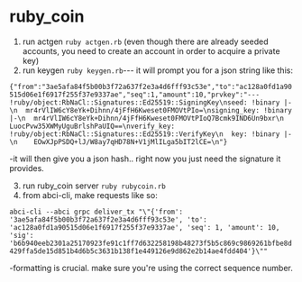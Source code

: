 # ruby_coin

1. run actgen  ```ruby actgen.rb``` (even though there are already seeded accounts, you need to create an account in order to acquire a private key)
2. run keygen  ```ruby keygen.rb```--- it will prompt you for a json string like this: 

```{"from":"3ae5afa84f5b00b3f72a637f2e3a4d6fff93c53e","to":"ac128a0fd1a90515d06e1f6917f255f37e9337ae","seq":1,"amount":10,"prvkey":"--- !ruby/object:RbNaCl::Signatures::Ed25519::SigningKey\nseed: !binary |-\n  mr4rVlIW6cY8eYk+Dihnn/4jFfH6Kweset0FMOVtPIo=\nsigning_key: !binary |-\n  mr4rVlIW6cY8eYk+Dihnn/4jFfH6Kweset0FMOVtPIoQ7Bcmk9IND6Un9bxr\n  LuocPvw35XWMyUguBrlshPaUIQ==\nverify_key: !ruby/object:RbNaCl::Signatures::Ed25519::VerifyKey\n  key: !binary |-\n    EOwXJpPSDQ+lJ/W8ay7qHD78N+V1jMlILga5bIT2lCE=\n"}```

-it will then give you a json hash.. right now you just need the signature it provides.

3. run ruby_coin server ```ruby rubycoin.rb```
4. from abci-cli, make requests like so: 

```abci-cli --abci grpc deliver_tx "\"{'from': '3ae5afa84f5b00b3f72a637f2e3a4d6fff93c53e', 'to': 'ac128a0fd1a90515d06e1f6917f255f37e9337ae', 'seq': 1, 'amount': 10, 'sig': 'b6b940eeb2301a25170923fe91c1ff7d632258198b48273f5b5c869c9869261bfbe8d429ffa5de15d851b4d6b5c3631b138f1e449126e9d862e2b14ae4fdd404'}\""```

-formatting is crucial. make sure you're using the correct sequence number.
